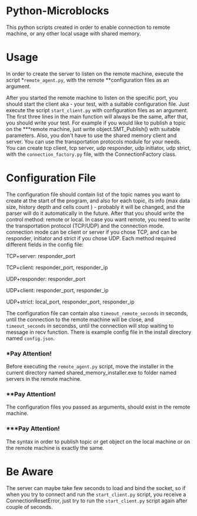 # Python-Microblocks
This python scripts created in order to enable
connection to remote machine, or any other local usage 
with shared memory.

# Usage
In order to create the server to listen on the remote machine,
execute the script *`remote_agent.py`, with the remote **configuration files as
an argument. 

After you started the remote machine to listen on the specific port,
you should start the client aka - your test, with a suitable configuration file.
Just execute the script `start_client.py` with configuration files as an argument.
The first three lines in the main function will always be the same, after that, you should write your test.
For example if you would like to publish a topic on the ***remote machine, just write object.SMT_Publish() with suitable
parameters. Also, you don't have to use the shared memory client and server.
You can use the transportation protocols module for your needs. You can create tcp client,
tcp server, udp responder, udp initiator, udp strict, with the `connection_factory.py` file,
with the ConnectionFactory class.
# Configuration File
The configuration file should contain list of the topic names
you want to create at the start of the program, and also for each topic,
its info (max data size, history depth and cells count ) - probably it will be changed,
and the parser will do it automatically in the future.
After that you should write the control method: remote or local.
In case you want remote, you need to write the transportation protocol (TCP/UDP)
and the connection mode. connection mode can be client or server if you chose TCP,
and can be responder, initiator and strict if you chose UDP.
Each method required  different fields in the config file:

TCP+server: responder_port

TCP+client: responder_port, responder_ip

UDP+responder: responder_port

UDP+client: responder_port, responder_ip

UDP+strict: local_port, responder_port, responder_ip

The configuration file can contain also `timeout_remote_seconds` in seconds, until
the connection to the remote machine will be close, and `timeout_seconds` in secondss,
until the connection will stop waiting to message in recv function.
There is example config file in the install directory named `config.json`.

### *Pay Attention!
Before executing the `remote_agent.py` script, move the installer in the current directory named 
shared_memory_installer.exe to folder named servers in the remote machine.

### **Pay Attention!
The configuration files you passed as arguments, should exist
in the remote machine.

### ***Pay Attention!
The syntax in order to publish topic or get object on the local machine
or on the remote machine is exactly the same. 

# Be Aware
The server can maybe take few seconds to load and bind the socket,
so if when you try to connect and run the `start_client.py` script,
you receive a ConnectionResetError, just try to run the `start_client.py`
script again after couple of seconds.